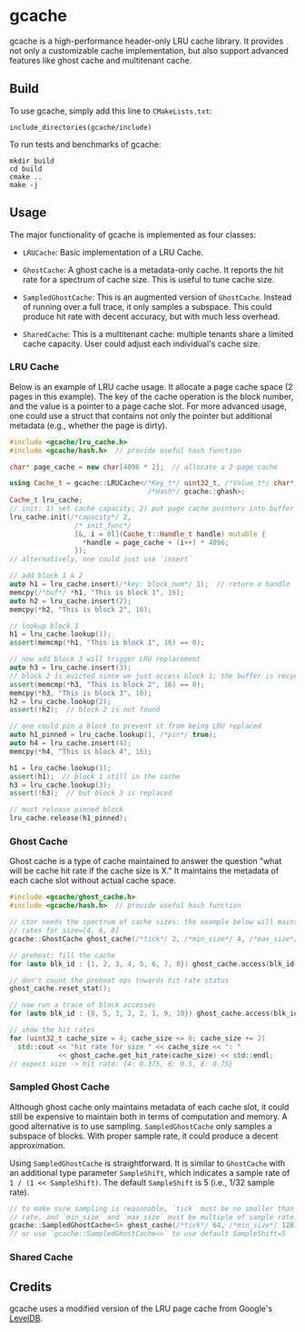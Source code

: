 # gcache

gcache is a high-performance header-only LRU cache library. It provides not only a customizable cache implementation, but also support advanced features like ghost cache and multitenant cache.

## Build

To use gcache, simply add this line to `CMakeLists.txt`:

```
include_directories(gcache/include)
```

To run tests and benchmarks of gcache:

```shell
mkdir build
cd build
cmake ..
make -j
```

## Usage

The major functionality of gcache is implemented as four classes:

- `LRUCache`: Basic implementation of a LRU Cache.

- `GhostCache`: A ghost cache is a metadata-only cache. It reports the hit rate for a spectrum of cache size. This is useful to tune cache size.

- `SampledGhostCache`: This is an augmented version of `GhostCache`. Instead of running over a full trace, it only samples a subspace. This could produce hit rate with decent accuracy, but with much less overhead.

- `SharedCache`: This is a multitenant cache: multiple tenants share a limited cache capacity. User could adjust each individual's cache size.

### LRU Cache

Below is an example of LRU cache usage. It allocate a page cache space (2 pages in this example). The key of the cache operation is the block number, and the value is a pointer to a page cache slot. For more advanced usage, one could use a struct that contains not only the pointer but additional metadata (e.g., whether the page is dirty).

```C++
#include <gcache/lru_cache.h>
#include <gcache/hash.h>  // provide useful hash function

char* page_cache = new char[4096 * 2];  // allocate a 2-page cache

using Cache_t = gcache::LRUCache</*Key_t*/ uint32_t, /*Value_t*/ char*,
                                  /*Hash*/ gcache::ghash>;
Cache_t lru_cache;
// init: 1) set cache capacity; 2) put page cache pointers into buffer
lru_cache.init(/*capacity*/ 2,
                /* init_func*/
                [&, i = 0l](Cache_t::Handle_t handle) mutable {
                  *handle = page_cache + (i++) * 4096;
                });
// alternatively, one could just use `insert`

// add block 1 & 2
auto h1 = lru_cache.insert(/*key: block_num*/ 1);  // return a handle
memcpy(/*buf*/ *h1, "This is block 1", 16);
auto h2 = lru_cache.insert(2);
memcpy(*h2, "This is block 2", 16);

// lookup block 1
h1 = lru_cache.lookup(1);
assert(memcmp(*h1, "This is block 1", 16) == 0);

// now add block 3 will trigger LRU replacement
auto h3 = lru_cache.insert(3);
// block 2 is evicted since we just access block 1; the buffer is recycled
assert(memcmp(*h3, "This is block 2", 16) == 0);
memcpy(*h3, "This is block 3", 16);
h2 = lru_cache.lookup(2);
assert(!h2);  // block 2 is not found

// one could pin a block to prevent it from being LRU replaced
auto h1_pinned = lru_cache.lookup(1, /*pin*/ true);
auto h4 = lru_cache.insert(4);
memcpy(*h4, "This is block 4", 16);

h1 = lru_cache.lookup(1);
assert(h1);  // block 1 still in the cache
h3 = lru_cache.lookup(3);
assert(!h3);  // but block 3 is replaced

// must release pinned block
lru_cache.release(h1_pinned);
```

### Ghost Cache

Ghost cache is a type of cache maintained to answer the question "what will be cache hit rate if the cache size is X." It maintains the metadata of each cache slot without actual cache space.

```C++
#include <gcache/ghost_cache.h>
#include <gcache/hash.h>  // provide useful hash function

// ctor needs the spectrum of cache sizes: the example below will maintain hit
// rates for size=[4, 6, 8]
gcache::GhostCache ghost_cache(/*tick*/ 2, /*min_size*/ 4, /*max_size*/ 8);

// preheat: fill the cache
for (auto blk_id : {1, 2, 3, 4, 5, 6, 7, 8}) ghost_cache.access(blk_id);

// don't count the preheat ops towards hit rate status
ghost_cache.reset_stat();

// now run a trace of block accesses
for (auto blk_id : {8, 5, 3, 2, 2, 1, 9, 10}) ghost_cache.access(blk_id);

// show the hit rates
for (uint32_t cache_size = 4; cache_size <= 8; cache_size += 2)
  std::cout << "hit rate for size " << cache_size << ": "
            << ghost_cache.get_hit_rate(cache_size) << std::endl;
// expect size -> hit rate: {4: 0.375, 6: 0.5, 8: 0.75}
```

### Sampled Ghost Cache

Although ghost cache only maintains metadata of each cache slot, it could still be expensive to maintain both in terms of computation and memory. A good alternative is to use sampling. `SampledGhostCache` only samples a subspace of blocks. With proper sample rate, it could produce a decent approximation.

Using `SampledGhostCache` is straightforward. It is similar to `GhostCache` with an additional type parameter `SampleShift`, which indicates a sample rate of `1 / (1 << SampleShift)`. The default `SampleShift` is 5 (i.e., 1/32 sample rate).

```C++
// to make sure sampling is reasonable, `tick` must be no smaller than sample
// rate, and `min_size` and `max_size` must be multiple of sample rate.
gcache::SampledGhostCache<5> ghost_cache(/*tick*/ 64, /*min_size*/ 128, /*max_size*/ 640);
// or use `gcache::SampledGhostCache<>` to use default SampleShift=5
```

### Shared Cache

## Credits

gcache uses a modified version of the LRU page cache from Google's [LevelDB](https://github.com/google/leveldb).
